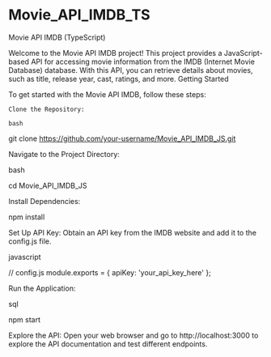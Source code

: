 # Movie_API_IMDB_TS

Movie API IMDB (TypeScript)

Welcome to the Movie API IMDB project! This project provides a JavaScript-based API for accessing movie information from the IMDB (Internet Movie Database) database. With this API, you can retrieve details about movies, such as title, release year, cast, ratings, and more.
Getting Started

To get started with the Movie API IMDB, follow these steps:

    Clone the Repository:

    bash

git clone https://github.com/your-username/Movie_API_IMDB_JS.git

Navigate to the Project Directory:

bash

cd Movie_API_IMDB_JS

Install Dependencies:

npm install

Set Up API Key:
Obtain an API key from the IMDB website and add it to the config.js file.

javascript

// config.js
module.exports = {
apiKey: 'your_api_key_here'
};

Run the Application:

sql

npm start

Explore the API:
Open your web browser and go to http://localhost:3000 to explore the API documentation and test different endpoints.
